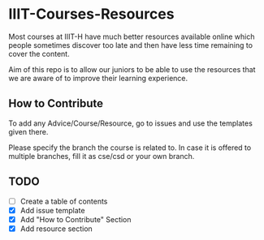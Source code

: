# IIIT-Courses-Resources

Most courses at IIIT-H have much better resources available online
which people sometimes discover too late and then have less time
remaining to cover the content. 

Aim of this repo is to allow our juniors to be able to use the resources
that we are aware of to improve their learning experience.

## How to Contribute

To add any Advice/Course/Resource, go to issues and use the templates given
there.

Please specify the branch the course is related to. In case it is offered
to multiple branches, fill it as cse/csd or your own branch.

## TODO

- [ ] Create a table of contents
- [x] Add issue template
- [x] Add "How to Contribute" Section
- [x] Add resource section
